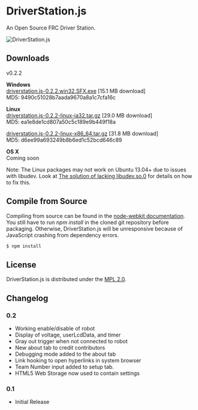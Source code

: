 # DriverStation.js

An Open Source FRC Driver Station.

![DriverStation.js](http://i.imgur.com/vMrjbTg.png)

## Downloads

v0.2.2

**Windows**  
[driverstation.js-0.2.2.win32.SFX.exe](http://ubuntuone.com/7Vt37YX2Hr8oyzJ6oydXgg) [15.1 MB download]  
MD5: 9490c51028b7aada9670a8a1c7cfa16c

**Linux**  
[driverstation.js-0.2.2-linux-ia32.tar.gz](http://ubuntuone.com/6c7cMCrfMJV4fn4lnYoRBu)  [29.0 MB download]  
MD5: ea1e8de1cd807a50c5c189e9b449f18a

[driverstation.js-0.2.2-linux-x86_64.tar.gz](http://ubuntuone.com/3tjxxS7Q2Cnq4qga7vhdbD) [31.8 MB download]  
MD5: d6ee99a693249b8b6ed1c52bcd646c89

**OS X**  
Coming soon

Note: The Linux packages may not work on Ubuntu 13.04+ due to issues with libudev.
Look at [The solution of lacking libudev.so.0](https://github.com/rogerwang/node-webkit/wiki/The-solution-of-lacking-libudev.so.0) for details on how to fix this.

## Compile from Source

Compiling from source can be found in the [node-webkit documentation](https://github.com/rogerwang/node-webkit/wiki/How-to-package-and-distribute-your-apps). 
You still have to run *npm install* in the cloned git repository before
packaging. Otherwise, DriverStation.js will be unresponsive because of
JavaScript crashing from dependency errors.

``` bash
$ npm install
```

## License

DriverStation.js is distributed under the [MPL 2.0](http://www.mozilla.org/MPL/2.0/).

## Changelog

### 0.2
- Working enable/disable of robot
- Display of voltage, userLcdData, and timer
- Gray out trigger when not connected to robot
- New about tab to credit contributors
- Debugging mode added to the about tab
- Link hooking to open hyperlinks in system browser
- Team Number input added to setup tab.
- HTML5 Web Storage now used to contain settings

### 0.1
- Initial Release
